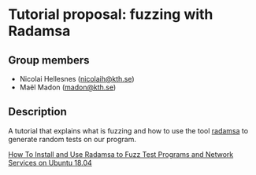 # Tutorial proposal: fuzzing with Radamsa

## Group members
- Nicolai Hellesnes (nicolaih@kth.se)
- Maël Madon (madon@kth.se)

## Description
A tutorial that explains what is fuzzing and how to use the tool [radamsa](https://gitlab.com/akihe/radamsa) to generate random tests on our program. 

[How To Install and Use Radamsa to Fuzz Test Programs and Network Services on Ubuntu 18.04](https://www.digitalocean.com/community/tutorials/how-to-install-and-use-radamsa-to-fuzz-test-programs-and-network-services-on-ubuntu-18-04)
